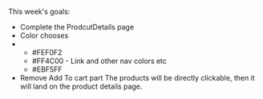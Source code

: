 This week's goals:

- Complete the ProdcutDetails page
- Color chooses
- - #FEF0F2
  - #FF4C00 - Link and other nav colors etc
  - #EBF5FF
- Remove Add To cart part The products will be directly clickable, then it will land on the product details page.
